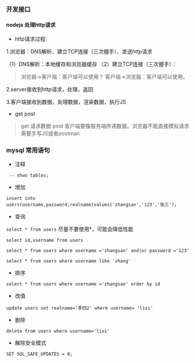 ### 开发接口

#### nodejs 处理http请求

- http请求过程:

1.浏览器：DNS解析、建立TCP连接（三次握手）、发送http请求

（1）DNS解析：本地缓存和浏览器缓存
（2）建立TCP连接（三次握手）：

> 浏览器->客户端：客户端可以使用？
  客户端->浏览器：客户端可以使用。
 
2.server接收到http请求，处理，返回

3.客户端接收到数据，处理数据，渲染数据，执行JS

- get post

> get 请求数据
> post 客户端要像服务端传递数据。浏览器不能直接模拟请求需要手写JS或者postman

### mysql 常用语句

- 注释

` -- shwo tables;`

- 增加

`insert into users(username,password,realname)values('zhangsan','123','张三');`

- 查询

`select * from users` 尽量不要使用*，可能会降低性能

`select id,username from users`

`select * from users where username ='zhangsan' and|or password ='123'`

`select * from users where username like 'zhang'`

- 排序

`select * from users where username ='zhangsan' order by id`

- 改值

`update users set realname='李四2' where username= 'lisi'`

- 删除

`delete from users where username='lisi'`

- 解除安全模式

`SET SQL_SAFE_UPDATES = 0;`